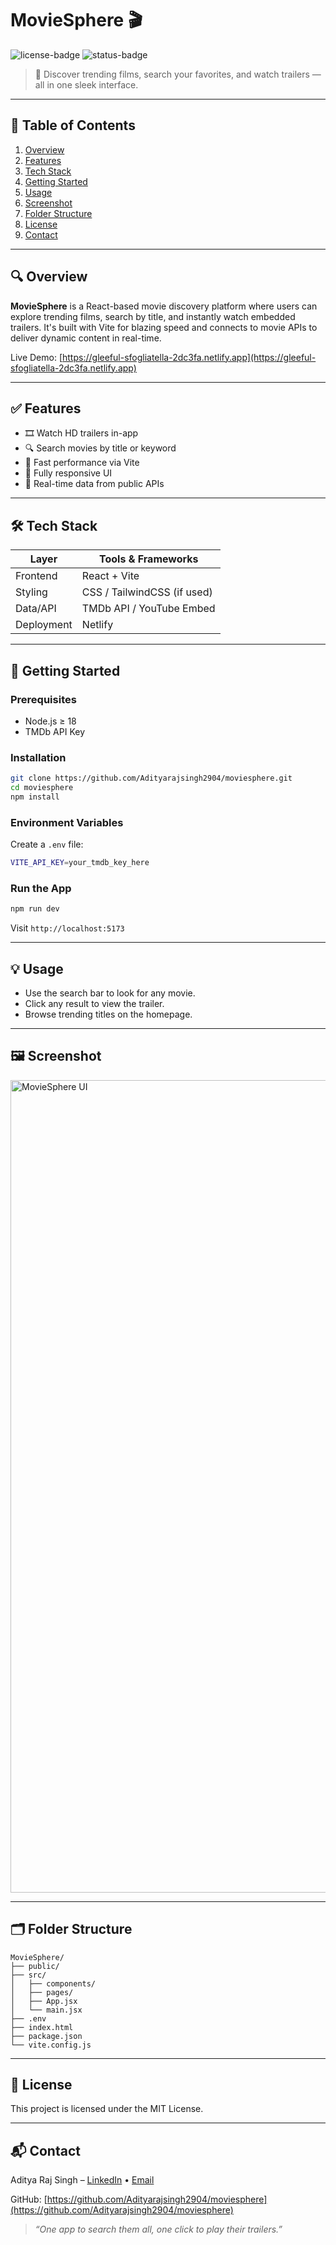 # MovieSphere 🎬

![license-badge](https://img.shields.io/badge/license-MIT-blue.svg) ![status-badge](https://img.shields.io/badge/status-live-brightgreen)

> 🌟 Discover trending films, search your favorites, and watch trailers — all in one sleek interface.

---

## 📖 Table of Contents
1. [Overview](#overview)
2. [Features](#features)
3. [Tech Stack](#tech-stack)
4. [Getting Started](#getting-started)
5. [Usage](#usage)
6. [Screenshot](#screenshot)
7. [Folder Structure](#folder-structure)
8. [License](#license)
9. [Contact](#contact)

---

## 🔍 Overview
**MovieSphere** is a React-based movie discovery platform where users can explore trending films, search by title, and instantly watch embedded trailers. It's built with Vite for blazing speed and connects to movie APIs to deliver dynamic content in real-time.

Live Demo: [https://gleeful-sfogliatella-2dc3fa.netlify.app](https://gleeful-sfogliatella-2dc3fa.netlify.app)

---

## ✅ Features
- 🎞️ Watch HD trailers in-app
- 🔍 Search movies by title or keyword
- 🚀 Fast performance via Vite
- 📱 Fully responsive UI
- 🔄 Real-time data from public APIs

---

## 🛠️ Tech Stack
| Layer      | Tools & Frameworks         |
|------------|-----------------------------|
| Frontend   | React + Vite               |
| Styling    | CSS / TailwindCSS (if used) |
| Data/API   | TMDb API / YouTube Embed    |
| Deployment| Netlify                     |

---

## 🚀 Getting Started

### Prerequisites
- Node.js ≥ 18
- TMDb API Key

### Installation
```bash
git clone https://github.com/Adityarajsingh2904/moviesphere.git
cd moviesphere
npm install
```

### Environment Variables
Create a `.env` file:
```bash
VITE_API_KEY=your_tmdb_key_here
```

### Run the App
```bash
npm run dev
```
Visit `http://localhost:5173`

---

## 💡 Usage
- Use the search bar to look for any movie.
- Click any result to view the trailer.
- Browse trending titles on the homepage.

---

## 🖼️ Screenshot

<!-- Replace with your GitHub asset URL -->
<img width="1300" alt="MovieSphere UI" src="https://github.com/Adityarajsingh2904/moviesphere/assets/REPLACE_THIS">

---

## 🗂️ Folder Structure
```
MovieSphere/
├── public/
├── src/
│   ├── components/
│   ├── pages/
│   ├── App.jsx
│   └── main.jsx
├── .env
├── index.html
├── package.json
└── vite.config.js
```

---

## 📝 License
This project is licensed under the MIT License.

---

## 📬 Contact
Aditya Raj Singh – [LinkedIn](https://linkedin.com/in/adityarajsingh2904) • [Email](mailto:thisis.adityarajsingh@gmai.com)

GitHub: [https://github.com/Adityarajsingh2904/moviesphere](https://github.com/Adityarajsingh2904/moviesphere)

> _“One app to search them all, one click to play their trailers.”_
